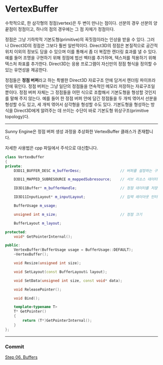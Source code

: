 # VertexBuffer

수학적으로, 한 삼각형의 정점(vertex)은 두 변이 만나는 점이다. 선분의 경우 선분의 양 끝점이 정점이고, 하나의 점의 경우에는 그 점 자체가 정점이다.

정점은 그냥 기하학적 기본도형(primitive)의 꼭짓점이라는 인상을 받을 수 있다. 그러나 Direct3D의 정점은 그보다 훨씬 일반적이다. Direct3D의 정점은 본질적으로 공간적 위치 이외의 정보도 담을 수 있으며 이를 통해서 좀 더 복잡한 렌더링 효과를 낼 수 있다. 예를 들어 조명을 구현하기 위해 정점에 법선 벡터를 추가하며, 텍스처를 적용하기 위해 텍스처 좌표를 추가한다. Direct3D는 응용 프로그램이 자신만의 정점 형식을 정의할 수 있는 유연성을 제공한다.

정점들은 **정점 버퍼**라고 하는 특별한 Direct3D 자료구조 안에 담겨서 렌더링 파이프라인에 묶인다. 정점 버퍼는 그냥 일단의 정점들을 연속적인 메모리 저장하는 자료구조일 뿐이다. 정점 버퍼 자체는 그 정점들을 어떤 식으로 조합해서 기본도형을 형성할 것인지를 말해 주지 않는다. 예를 들어 한 정점 버퍼 안에 담긴 정점들을 두 개씩 엮어서 선분을 형성할 수도 있고, 세 개씩 엮어서 삼각형을 형성할 수도 있다. 기본도형을 형성하는 방식을 Direct3D에게 알려주는 데 쓰이는 수단이 바로 기본도형 위상구조(primitive topology)다.

---

Sunny Engine은 정점 버퍼 생성 과정을 추상화한 VertexBuffer 클래스가 존재합니다.

자세한 사용법은 cpp 파일에서 주석으로 대신합니다.

```cpp
class VertexBuffer
{
private:
	D3D11_BUFFER_DESC m_bufferDesc;                  // 버퍼를 설정하는 구조체

	D3D11_MAPPED_SUBRESOURCE m_mappedSubresource;    // 서브 리소스 데이터에 접근하기 위한 구조체

	ID3D11Buffer* m_bufferHandle;                    // 정점 데이터를 저장하기 위한 정점 버퍼 인터페인스 포인터

	ID3D11InputLayout* m_inputLayout;                // 입력 레이아웃 인터페이스 포인터

	BufferUsage m_usage;

	unsigned int m_size;                             // 정점 크기

	BufferLayout m_layout;

protected:
	void* GetPointerInternal();

public:
	VertexBuffer(BufferUsage usage = BufferUsage::DEFAULT);
	~VertexBuffer();

	void Resize(unsigned int size);

	void SetLayout(const BufferLayout& layout);

	void SetData(unsigned int size, const void* data);

	void ReleasePointer();

	void Bind();

	template<typename T>
	T* GetPointer()
	{
		return (T*)GetPointerInternal();
	}
};
```

---

### Commit
[Step 06. Buffers](https://github.com/adunStudio/KPU_Sunny/commit/2848ec848c487c0be9d535ecc81add5c8f61f9ba)
